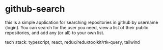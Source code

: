 # github-search

this is a simple application for searching repositories in github by username (login). 
You can search for the user you need, view a list of their public repositories, 
and add any (or all) to your own list.


 tech stack: 
    typescript,
    react,
    redux/reduxtoolkit/rtk-query,
    tailwind
